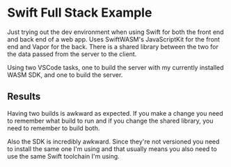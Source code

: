 # Swift Full Stack Example

Just trying out the dev environment when using Swift for both the front end and back end of a web app.
Uses SwiftWASM's JavaScriptKit for the front end and Vapor for the back.
There is a shared library between the two for the data passed from the server to the client.

Using two VSCode tasks, one to build the server with my currently installed WASM SDK,
and one to build the server.

## Results

Having two builds is awkward as expected.
If you make a change you need to remember what build to run and if you change the shared library,
you need to remember to build both.

Also the SDK is incredibly awkward.
Since they're not versioned you need to install the same one I'm using
and that usually means you also need to use the same Swift toolchain I'm using.
